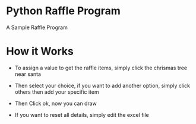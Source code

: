 # Python Raffle Program

A Sample Raffle Program

# How it Works

- To assign a value to get the raffle items, simply click the chrismas tree near santa
- Then select your choice, if you want to add another option, simply click others then add your specific item
- Then Click ok, now you can draw

- If you want to reset all details, simply edit the excel file

